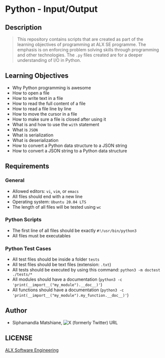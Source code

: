 # Python - Input/Output

## Description
> This repository contains scripts that are created as part of the learning objectives of programming at ALX SE programme. The emphasis is on enforcing problem solving skills through programming and other technologies. The `.py` files created are for a deeper understanding of I/O in Python.

## Learning Objectives
- Why Python programming is awesome
- How to open a file
- How to write text in a file
- How to read the full content of a file
- How to read a file line by line
- How to move the cursor in a file
- How to make sure a file is closed after using it
- What is and how to use the `with` statement
- What is `JSON`
- What is serialization
- What is deserialization
- How to convert a Python data structure to a JSON string
- How to convert a JSON string to a Python data structure

## Requirements

### General
- Allowed editors: `vi`, `vim`, or `emacs`
- All files should end with a new line
- Operating system: `Ubuntu 20.04 LTS`
- The length of all files will be tested using `wc`

### Python Scripts
- The first line of all files should be exactly `#!/usr/bin/python3`
- All files must be executables

### Python Test Cases
- All test files should be inside a folder `tests`
- All test files should be text files (extension: `.txt`)
- All tests should be executed by using this command: `python3 -m doctest ./tests/*`
- All modules should have a documentation (`python3 -c 'print(__import__("my_module").__doc__)'`)
- All functions should have a documentation (`python3 -c 'print(__import__("my_module").my_function.__doc__)'`)

## Author
* Siphamandla Matshiane, ![X (formerly Twitter) URL](https://img.shields.io/twitter/url?url=https%3A%2F%2Fwww.twitter.com%2Fsbumatshiane916)

## LICENSE
[ALX Software Engineering](https://www.alxafrica.com/software-engineering/)

